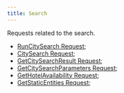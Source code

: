 ```yaml
---
title: Search
---
```


Requests related to the search.

-   [RunCitySearch Request](/hotels/search_hotels/runcitysearch);
-   [CitySearch Request](/hotels/search_hotels/citysearch);
-   [GetCitySearchResult Request](/hotels/search_hotels/getcitysearchresult);
-   [GetCitySearchParameters Request](/hotels/search_hotels/getcitysearchparameters);
-   [GetHotelAvailability Request](/hotels/search_hotels/gethotelavailability);
-   [GetStaticEntities Request](/hotels/search_hotels/getstaticentities);
